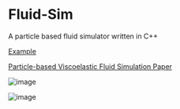 # Fluid-Sim
A particle based fluid simulator written in C++

[Example](https://www.escapemotions.com/experiments/fluid_water_3/)

[Particle-based Viscoelastic Fluid Simulation Paper](https://www.academia.edu/452554/Particle_Based_Viscoelastic_Fluid_Simulation)

![image](https://github.com/REX2626/Grain/assets/92105225/28328d81-7322-4320-9f85-2c15440230cd)

![image](https://github.com/REX2626/Grain/assets/92105225/7f03af99-eef2-430f-bfe1-7882446e3982)

